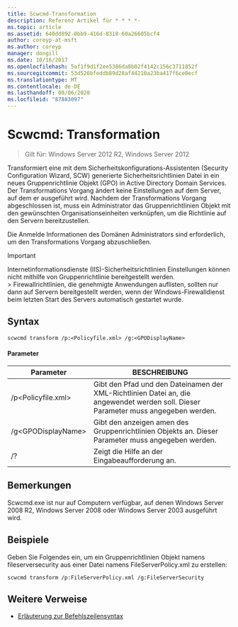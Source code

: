 ```yaml
---
title: Scwcmd-Transformation
description: Referenz Artikel für * * * *-
ms.topic: article
ms.assetid: 640dd892-0bb9-416d-8318-60a26605bcf4
author: coreyp-at-msft
ms.author: coreyp
manager: dongill
ms.date: 10/16/2017
ms.openlocfilehash: 5af1f9d1f2ee5386da8b02f4142c156c3711852f
ms.sourcegitcommit: 53d526bfeddb89d28af44210a23ba417f6ce0ecf
ms.translationtype: MT
ms.contentlocale: de-DE
ms.lasthandoff: 08/06/2020
ms.locfileid: "87883097"
---
```

# <a name="scwcmd-transform"></a>Scwcmd: Transformation

> Gilt für: Windows Server 2012 R2, Windows Server 2012

Transformiert eine mit dem Sicherheitskonfigurations-Assistenten (Security Configuration Wizard, SCW) generierte Sicherheitsrichtlinien Datei in ein neues Gruppenrichtlinie Objekt (GPO) in Active Directory Domain Services. Der Transformations Vorgang ändert keine Einstellungen auf dem Server, auf dem er ausgeführt wird. Nachdem der Transformations Vorgang abgeschlossen ist, muss ein Administrator das Gruppenrichtlinien Objekt mit den gewünschten Organisationseinheiten verknüpfen, um die Richtlinie auf den Servern bereitzustellen.

Die Anmelde Informationen des Domänen Administrators sind erforderlich, um den Transformations Vorgang abzuschließen.

> [!IMPORTANT]
> Internetinformationsdienste (IIS)-Sicherheitsrichtlinien Einstellungen können nicht mithilfe von Gruppenrichtlinie bereitgestellt werden.</br>> Firewallrichtlinien, die genehmigte Anwendungen auflisten, sollten nur dann auf Servern bereitgestellt werden, wenn der Windows-Firewalldienst beim letzten Start des Servers automatisch gestartet wurde.



## <a name="syntax"></a>Syntax

```
scwcmd transform /p:<Policyfile.xml> /g:<GPODisplayName>
```

#### <a name="parameters"></a>Parameter

|Parameter|BESCHREIBUNG|
|---------|-----------|
|/p\<Policyfile.xml>|Gibt den Pfad und den Dateinamen der XML-Richtlinien Datei an, die angewendet werden soll. Dieser Parameter muss angegeben werden.|
|/g\<GPODisplayName>|Gibt den anzeigen amen des Gruppenrichtlinien Objekts an. Dieser Parameter muss angegeben werden.|
|/?|Zeigt die Hilfe an der Eingabeaufforderung an.|

## <a name="remarks"></a>Bemerkungen

Scwcmd.exe ist nur auf Computern verfügbar, auf denen Windows Server 2008 R2, Windows Server 2008 oder Windows Server 2003 ausgeführt wird.

## <a name="examples"></a>Beispiele

Geben Sie Folgendes ein, um ein Gruppenrichtlinien Objekt namens fileserversecurity aus einer Datei namens FileServerPolicy.xml zu erstellen:
```
scwcmd transform /p:FileServerPolicy.xml /g:FileServerSecurity
```

## <a name="additional-references"></a>Weitere Verweise

- [Erläuterung zur Befehlszeilensyntax](command-line-syntax-key.md)